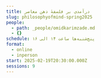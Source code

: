 ```yaml
---
title: درآمدی بر فلسفهٔ ذهن معاصر
slug: philosophyofmind-spring2025
people:
  - path: _people/omidkarimzade.md
  - {}
schedule: پنج‌شنبه‌ها ساعت ۱۴ الی ۱۶
format:
  - online
  - inperson
start: 2025-02-19T20:30:00.000Z
sessions: 9
---
```



